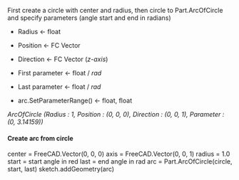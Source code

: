 
First create a circle with center and radius, then circle to Part.ArcOfCircle and specify parameters (angle start and end in radians)
- Radius <- float
- Position <- FC Vector
- Direction <- FC Vector (*z-axis*)
- First parameter <- float / *rad*
- Last parameter <- float / *rad*

- arc.SetParameterRange() <- float, float

*ArcOfCircle (Radius : 1, Position : (0, 0, 0), Direction : (0, 0, 1), Parameter : (0, 3.14159))*
#### Create arc from circle
center = FreeCAD.Vector(0, 0, 0)
axis = FreeCAD.Vector(0, 0, 1) 
radius = 1.0 
start = start angle in red
last = end angle in rad
arc = Part.ArcOfCircle(circle, start, last)
sketch.addGeometry(arc)


